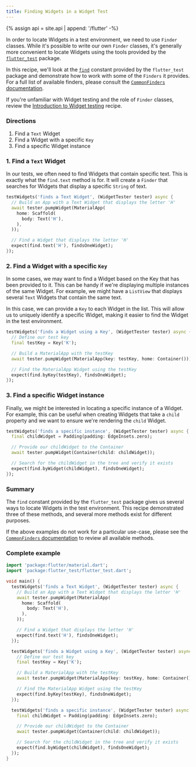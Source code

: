 ```yaml
---
title: Finding Widgets in a Widget Test
---
```


{% assign api = site.api | append: '/flutter' -%}

In order to locate Widgets in a test environment, we need to use `Finder`
classes. While it's possible to write our own `Finder` classes, it's generally
more convenient to locate Widgets using the tools provided by the
[`flutter_test`]({{api}}/flutter_test/flutter_test-library.html)
package.

In this recipe, we'll look at the
[`find`]({{api}}/flutter_test/find-constant.html)
constant provided by the `flutter_test` package and demonstrate how to work with
some of the `Finders` it provides. For a full list of available finders, please
consult the
[`CommonFinders` documentation]({{api}}/flutter_driver/CommonFinders-class.html).

If you're unfamiliar with Widget testing and the role of `Finder` classes,
review the [Introduction to Widget testing](/docs/cookbook/testing/integration) recipe.

### Directions

  1. Find a `Text` Widget
  2. Find a Widget with a specific `Key`
  3. Find a specific Widget instance

### 1. Find a `Text` Widget

In our tests, we often need to find Widgets that contain specific text. This is
exactly what the `find.text` method is for. It will create a `Finder` that
searches for Widgets that display a specific `String` of text.

<!-- skip -->
```dart
testWidgets('finds a Text Widget', (WidgetTester tester) async {
  // Build an App with a Text Widget that displays the letter 'H'
  await tester.pumpWidget(MaterialApp(
    home: Scaffold(
      body: Text('H'),
    ),
  ));

  // Find a Widget that displays the letter 'H'
  expect(find.text('H'), findsOneWidget);
});
```

### 2. Find a Widget with a specific `Key`

In some cases, we may want to find a Widget based on the Key that has been
provided to it. This can be handy if we're displaying multiple instances of the
same Widget. For example, we might have a `ListView` that displays several
`Text` Widgets that contain the same text.

In this case, we can provide a `Key` to each Widget in the list. This will allow
us to uniquely identify a specific Widget, making it easier to find the Widget
in the test environment.

<!-- skip -->
```dart
testWidgets('finds a Widget using a Key', (WidgetTester tester) async {
  // Define our test key
  final testKey = Key('K');

  // Build a MaterialApp with the testKey
  await tester.pumpWidget(MaterialApp(key: testKey, home: Container()));

  // Find the MaterialApp Widget using the testKey
  expect(find.byKey(testKey), findsOneWidget);
});
```

### 3. Find a specific Widget instance

Finally, we might be interested in locating a specific instance of a Widget.
For example, this can be useful when creating Widgets that take a `child`
property and we want to ensure we're rendering the `child` Widget.

<!-- skip -->
```dart
testWidgets('finds a specific instance', (WidgetTester tester) async {
  final childWidget = Padding(padding: EdgeInsets.zero);

  // Provide our childWidget to the Container
  await tester.pumpWidget(Container(child: childWidget));

  // Search for the childWidget in the tree and verify it exists
  expect(find.byWidget(childWidget), findsOneWidget);
});
```

### Summary

The `find` constant provided by the `flutter_test` package gives us several ways
to locate Widgets in the test environment. This recipe demonstrated three of
these methods, and several more methods exist for different purposes.

If the above examples do not work for a particular use-case, please see the
[`CommonFinders` documentation]({{api}}/flutter_driver/CommonFinders-class.html)
to review all available methods.

### Complete example

```dart
import 'package:flutter/material.dart';
import 'package:flutter_test/flutter_test.dart';

void main() {
  testWidgets('finds a Text Widget', (WidgetTester tester) async {
    // Build an App with a Text Widget that displays the letter 'H'
    await tester.pumpWidget(MaterialApp(
      home: Scaffold(
        body: Text('H'),
      ),
    ));

    // Find a Widget that displays the letter 'H'
    expect(find.text('H'), findsOneWidget);
  });

  testWidgets('finds a Widget using a Key', (WidgetTester tester) async {
    // Define our test key
    final testKey = Key('K');

    // Build a MaterialApp with the testKey
    await tester.pumpWidget(MaterialApp(key: testKey, home: Container()));

    // Find the MaterialApp Widget using the testKey
    expect(find.byKey(testKey), findsOneWidget);
  });

  testWidgets('finds a specific instance', (WidgetTester tester) async {
    final childWidget = Padding(padding: EdgeInsets.zero);

    // Provide our childWidget to the Container
    await tester.pumpWidget(Container(child: childWidget));

    // Search for the childWidget in the tree and verify it exists
    expect(find.byWidget(childWidget), findsOneWidget);
  });
}
```
